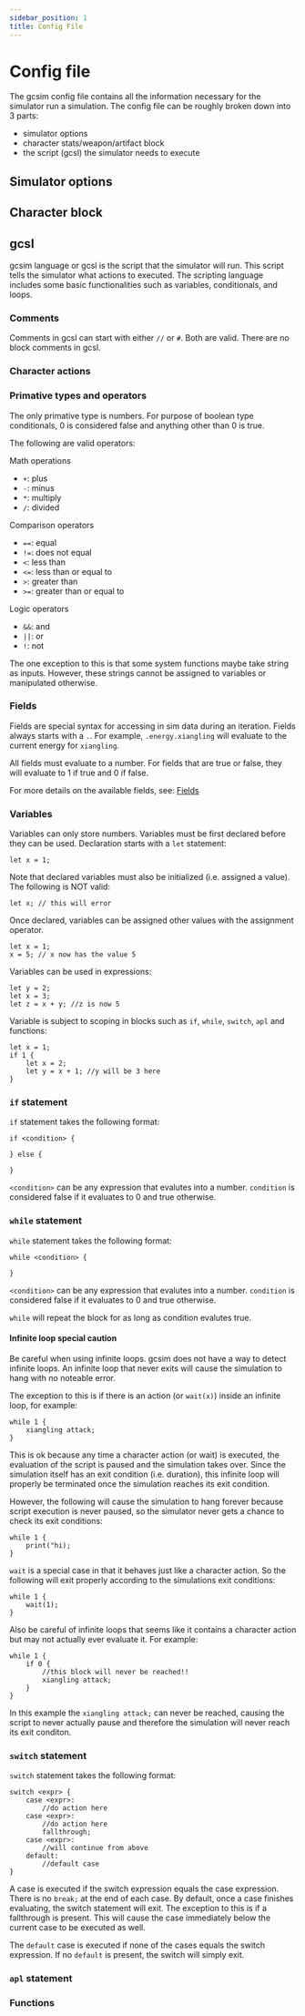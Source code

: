 ```yaml
---
sidebar_position: 1
title: Config File
---
```


# Config file

The gcsim config file contains all the information necessary for the simulator run a simulation. The config file can be roughly broken down into 3 parts:

- simulator options
- character stats/weapon/artifact block
- the script (gcsl) the simulator needs to execute

## Simulator options

## Character block

## gcsl

gcsim language or gcsl is the script that the simulator will run. This script tells the simulator what actions to executed. The scripting language includes some basic functionalities such as variables, conditionals, and loops.

### Comments

Comments in gcsl can start with either `//` or `#`. Both are valid. There are no block comments in gcsl.

### Character actions

### Primative types and operators

The only primative type is numbers. For purpose of boolean type conditionals, 0 is considered false and anything other than 0 is true.

The following are valid operators:

Math operations

- `+`: plus
- `-`: minus
- `*`: multiply
- `/`: divided

Comparison operators

- `==`: equal
- `!=`: does not equal
- `<`: less than
- `<=`: less than or equal to
- `>`: greater than
- `>=`: greater than or equal to

Logic operators

- `&&`: and
- `||`: or
- `!`: not

The one exception to this is that some system functions maybe take string as inputs. However, these strings cannot be assigned to variables or manipulated otherwise.

### Fields

Fields are special syntax for accessing in sim data during an iteration. Fields always starts with a `.`. For example, `.energy.xiangling` will evaluate to the current energy for `xiangling`.

All fields must evaluate to a number. For fields that are true or false, they will evaluate to 1 if true and 0 if false.

For more details on the available fields, see: [Fields](fields)

### Variables

Variables can only store numbers. Variables must be first declared before they can be used. Declaration starts with a `let` statement:

```
let x = 1;
```

Note that declared variables must also be initialized (i.e. assigned a value). The following is NOT valid:

```
let x; // this will error
```

Once declared, variables can be assigned other values with the assignment operator.

```
let x = 1;
x = 5; // x now has the value 5
```

Variables can be used in expressions:

```
let y = 2;
let x = 3;
let z = x + y; //z is now 5
```

Variable is subject to scoping in blocks such as `if`, `while`, `switch`, `apl` and functions:

```
let x = 1;
if 1 {
    let x = 2;
    let y = x + 1; //y will be 3 here
}
```

### `if` statement

`if` statement takes the following format:

```
if <condition> {

} else {

}
```

`<condition>` can be any expression that evalutes into a number. `condition` is considered false if it evaluates to 0 and true otherwise.

### `while` statement

`while` statement takes the following format:

```
while <condition> {

}
```

`<condition>` can be any expression that evalutes into a number. `condition` is considered false if it evaluates to 0 and true otherwise.

`while` will repeat the block for as long as condition evalutes true.

#### Infinite loop special caution

Be careful when using infinite loops. gcsim does not have a way to detect infinite loops. An infinite loop that never exits will cause the simulation to hang with no noteable error.

The exception to this is if there is an action (or `wait(x)`) inside an infinite loop, for example:

```
while 1 {
    xiangling attack;
}
```

This is ok because any time a character action (or wait) is executed, the evaluation of the script is paused and the simulation takes over. Since the simulation itself has an exit condition (i.e. duration), this infinite loop will properly be terminated once the simulation reaches its exit condition.

However, the following will cause the simulation to hang forever because script execution is never paused, so the simulator never gets a chance to check its exit conditions:

```
while 1 {
    print("hi);
}
```

`wait` is a special case in that it behaves just like a character action. So the following will exit properly according to the simulations exit conditions:

```
while 1 {
    wait(1);
}
```

Also be careful of infinite loops that seems like it contains a character action but may not actually ever evaluate it. For example:

```
while 1 {
    if 0 {
        //this block will never be reached!!
        xiangling attack;
    }
}
```

In this example the `xiangling attack;` can never be reached, causing the script to never actually pause and therefore the simulation will never reach its exit conditon.

### `switch` statement

`switch` statement takes the following format:

```
switch <expr> {
    case <expr>:
        //do action here
    case <expr>:
        //do action here
        fallthrough;
    case <expr>:
        //will continue from above
    default:
        //default case
}
```

A case is executed if the switch expression equals the case expression. There is no `break;` at the end of each case. By default, once a case finishes evaluating, the switch statement will exit. The exception to this is if a fallthrough is present. This will cause the case immediately below the current case to be executed as well.

The `default` case is executed if none of the cases equals the switch expression. If no `default` is present, the switch will simply exit.

### `apl` statement

### Functions
